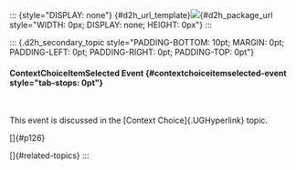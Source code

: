 ::: {style="DISPLAY: none"}
[](ms-xhelp:///?Id=d2h_url_template){#d2h_url_template}![](!package_url!){#d2h_package_url style="WIDTH: 0px; DISPLAY: none; HEIGHT: 0px"}
:::

::: {.d2h_secondary_topic style="PADDING-BOTTOM: 10pt; MARGIN: 0pt; PADDING-LEFT: 0pt; PADDING-RIGHT: 0pt; PADDING-TOP: 0pt"}
#### ContextChoiceItemSelected Event {#contextchoiceitemselected-event style="tab-stops: 0pt"}

 

This event is discussed in the [Context Choice]{.UGHyperlink} topic.

[]{#p126} 

[]{#related-topics}
:::
